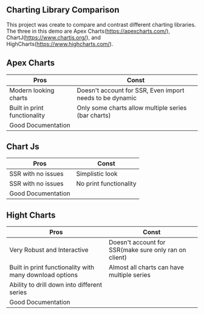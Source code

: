 ## Charting Library Comparison
This project was create to compare and contrast different charting libraries. The three in this demo are Apex Charts(https://apexcharts.com/), ChartJ(https://www.chartjs.org/), and HighCharts(https://www.highcharts.com/).

## Apex Charts

| Pros | Const |
| --- | --- |
| Modern looking charts | Doesn't account for SSR, Even import needs to be dynamic |
| Built in print functionality | Only some charts allow multiple series (bar charts) |
| Good Documentation |

## Chart Js

| Pros | Const |
| --- | --- |
| SSR with no issues | Simplistic look |
| SSR with no issues | No print functionality |
| Good Documentation | |



## Hight Charts

| Pros | Const |
| --- | --- |
| Very Robust and Interactive | Doesn't account for SSR(make sure only ran on client) |
| Built in print functionality with many download options | Almost all charts can have multiple series |
| Ability to drill down into different series |  |
| Good Documentation | |

